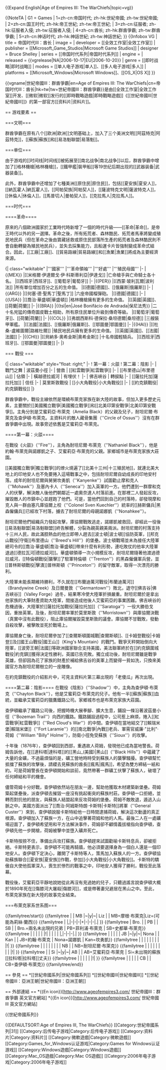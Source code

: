 {{Expand English|Age of Empires III: The WarChiefs|topic=vg}}

{{NoteTA
| G1 = Games
| 1=zh-cn:帝国时代; zh-hk:世紀帝國; zh-tw:世紀帝國; 
| 2=zh-cn:国王时代; zh-hk:帝王世紀; zh-tw:帝王世紀; 
| 3=zh-cn:征服者; zh-hk:征服者入侵; zh-tw:征服者入侵; 
| 4=zh-cn:酋长; zh-hk:群酋爭霸; zh-tw:群酋爭霸; 
| 5=zh-cn:神话时代; zh-hk:神話世紀; zh-tw:神話世紀; 
}}
{{Infobox VG
| title = 帝国时代III：酋长
| image =
| developer = [[全效工作室|全效工作室]]
| publisher = [[Microsoft_Game_Studios|Microsoft Game Studios]]
| designer = Bruce Shelley
| series = [[帝国时代系列|帝国时代系列]]
| engine =
| released = {{vgrelease|NA|2006-10-17|EU|2006-10-20}}
| genre = [[即时战略|即时战略]]
| modes = [[单人电子游戏|单人]]、[[多人电子游戏|多人]]
| platforms = [[Microsoft_Windows|Microsoft Windows]]、[[OS_X|OS X]]
}}

{{vgname|世紀帝國III：群酋爭霸|en=Age of Empires III: The WarChiefs|cn=帝国时代III：酋长|hk=tw|tw=世紀帝國III：群酋爭霸}}是由[[全效工作室|全效工作室]]开发、[[微软|微软]]发行的[[即時戰略遊戲|即時戰略遊戲]]《[[世紀帝國III|世紀帝國III]]》的第一部官方[[资料片|资料片]]。

== 游戏要素 ==

===文明===

群酋爭霸在原有八个[[欧洲|欧洲]]文明基础上，加入了三个美洲文明[[阿茲特克|阿茲特克]]，[[蘇族|蘇族]]和[[易洛魁聯盟|易落魁]]。

===单位===

由于游戏的[[时间线|时间线]]被拓展至[[南北战争|南北战争]]以后，群酋爭霸中增加了[[格林機槍|格林機槍]]，[[鐵甲艦|裝甲船]]等19世纪后期出现的[[武器装备|武器装备]]。

此外，群酋爭霸中还增加了七種美洲[[原住民|原住民]]，包括[[夏安族|夏安人]]，[[納瓦霍人|納瓦霍人]]，[[阿帕契族|阿帕契人]]，[[薩波特克文明|薩波特克人]]，[[休倫人|休倫人]]，[[馬普切人|曼帕契人]]，[[克拉馬人|克拉馬人]]。

===时代===

====革命====

原來的八個歐洲國家於工業時代時新增了一個的時代升級——[[革命|革命]]，是帝王時代以外的另一選擇。革命之後，所有拓荒者、森林酷民、拓荒者馬車將變成殖民地民兵（但在革命之後由寶藏拯救或原住民部落所生產的拓荒者及森林酷民則不會自動轉變為殖民地民兵），並失去採集能力，且船運卡片皆強制變成革命式組合。因此，[[工廠|工廠]]、[[貿易路線|貿易路線]]和[[漁業|漁業]]將成為主要經濟來源。

{| class="wikitable"
|'''國家'''
|'''革命領袖'''
|'''好處'''
|'''殖民母國'''
|-
|{{MEX}}
|[[米格爾·伊達爾戈·伊·科斯蒂利亞|伊達戈]]
|亡命槍手與亡命騎士各十名。
|[[西班牙|西班牙]]、[[葡萄牙|葡萄牙]]
|-
|{{PER}}
|[[西蒙·玻利瓦爾|波利法]]
|所有單位增加百分之五的生命值。
|[[德國|德國]]、[[俄羅斯|俄羅斯]]
|-
|{{ARG}}
|[[何塞·德·聖馬丁|聖馬丁]]
|六座帝國榴彈砲。
|[[德國|德國]]
|- 
|{{USA}}
|[[喬治·華盛頓|華盛頓]]
|格林機槍擁有更多的生命值。
|[[英國|英國]]、[[荷蘭|荷蘭]]
|-
|{{BRA}}
|{{tsl|en|José Bonifácio de Andrada|保尼法秀}}
|二十名兇猛的傳奇圖皮戰士相助，所有原住民單位升級到傳奇等級。
|[[葡萄牙|葡萄牙]]、[[荷蘭|荷蘭]]
|-
|{{COL}}
|[[弗朗西斯科·德保拉·桑坦德爾|桑坦德]]
|三艘裝甲軍艦。
|[[法國|法國]]、[[俄羅斯|俄羅斯]]、[[鄂圖曼|鄂圖曼]]
|- 
|{{HAI}}
|[[杜桑-盧維圖爾|路維杜爾]]
|殖民地民兵擁有更多的生命值。
|[[英國|英國]]、[[法國|法國]]
|-
|{{CHI}}
|[[貝納多·奧希金斯|奧希金斯]]
|十名帝國輕騎兵。
|[[西班牙|西班牙]]、[[鄂圖曼|鄂圖曼]]
|-
|}

=== 戰役 ===

{| class="wikitable" style="float: right;"
|-
!  第一幕：火燄
!  第二幕：陰影
|-
|  戰鬥之舞
|  波茲曼小徑
|-
|  營救
|  [[紅雲戰爭|紅雲戰爭]]
|-
|  [[布里德山|布里德山]]
|  佔領
|-
|  橫越德拉威河
|  有埋伏！
|-
|  佛吉峽谷
|  轉捩點
|-
|  [[薩拉托加|薩拉托加]]
|  信任
|-
|  莫里斯敦戰役
|  [[小大角戰役|小大角戰役]]
|-
|  [[約克鎮戰役|約克鎮戰役]]
|}

群酋爭霸中，戰役主線依然是環繞布萊克家族在新大陸的故事，但加入更多歷史元素，主要關於[[美國獨立戰爭|美國獨立戰爭]]和[[北美印第安戰爭|北美印第安戰爭]]。主角分別是艾蜜莉亞·布萊克（Amelia Black）的父親及兒子，耐坦尼爾·布萊克及查伊頓·布萊克。主資料片的敵人藏骨集團（''Circle of Ossus''）沒有在群酋爭霸中出現。故事旁述依舊是艾蜜莉亞·布萊克。

====第一幕：火燄====

在戰役《火燄》（''Fire''），主角為耐坦尼爾·布萊克（''Nathaniel Black''），他是約翰·布萊克與諾娜凱之子、艾蜜莉亞·布萊克的父親。家鄉城市是布萊克家族大莊園。

[[美國獨立戰爭|獨立戰爭]]的燎火燒遍了[[北美十三州|十三殖民地]]，就連北美大地上的印地安人也不免要捲入這場戰事之中，包括耐坦尼爾自幼成長的印地安村落。成年的耐坦尼爾與舅舅坎勇凱（''Kanyenke''）試圖勸止摩和克人（''Mohawk''）及塞內卡人（''Seneca''）加入英軍的一方。他們遭到一群摩和克人的伏擊，解決敵人後他們朝鄰近一處奧奈達人村落前進。在那裡二人發起反攻，摧毀敵人的市鎮中心並趕跑了他們。可是，當他們回到自己的村落時，卻發現摩和克人與一群由塞凡庫協爾上校（''Colonel Sven Kuechler''）統率的[[赫斯傭兵|黑森僱傭兵]]已經攻下村落，擄去了耐坦尼爾的母親諾娜凱（''Nonahkee''）。

耐坦尼爾他們組織兵力發起攻擊，庫協爾戰敗逃走，諾娜凱被救回，卻經此一役後[[易洛魁聯盟|易洛魁聯盟]]終告解體，分裂為親英親美兩派。耐坦尼爾的村落支持十三州人民，故此滿腔熱血的他立即帶人趕去[[波士頓|波士頓]]協防英軍，[[邦克山戰役|守衛]]布里德山（''Breed's Hill''）的堡壘。波士頓戰場並未為接任大陸軍總司令的[[喬治·華盛頓|喬治·華盛頓]]帶來什麼有利形勢，連吃敗仗的他率大陸軍退過[[德拉瓦河|德拉威河]]。華盛頓領導一次小規模反攻，耐坦尼爾隨著他渡過德拉威河，[[特倫頓戰役|襲擊]]了駐軍特倫頓（''Trenton''）的黑森僱傭軍兵營，並[[普林斯頓戰役|擊潰]]普林斯頓（''Princeton''）的留守敵軍，取得一次漂亮的勝利。

大陸軍未能長期維持勝利，不久就在[[布蘭迪萬河戰役|布蘭迪萬河]]（Brandywine Creek）及日爾曼敦（''Germantown''）敗北，退守[[佛吉谷|佛吉峽谷]]（Valley Forge）過冬，結果寒冷使大陸軍折損嚴重。耐坦尼爾於是拿出他家族的大筆財產資助大陸軍，間接造成他後人艾蜜莉亞的事業困難。佛吉峽谷的危機過後，大陸軍於[[薩拉托加戰役|薩拉托加]]（''Saratoga''）一役大勝伯戈因，重挫英軍。及後，耐坦尼爾率軍於莫里斯敦（''Morristown''）與庫協爾決戰（真實中沒有此戰役），阻止庫協爾摧毀莫里斯敦的議會。庫協爾不甘戰敗，發動自殺攻擊，被擊敗並死於戰場上。

庫協爾身亡後，耐坦尼爾參加了[[查爾斯頓圍城戰|查爾斯頓]]、[[卡姆登戰役|卡姆登]]及[[國王山戰役|國王山]]（King's Mountain）的戰鬥。戰爭天秤開始倒向大陸軍，[[波旁王朝|法國]]等歐洲國家聯合支持美國，美法聯軍終於在[[約克鎮圍城戰役|約克鎮]]獲得決定性勝利，英國已告完敗。獨立成功後，耐坦尼爾雖是戰爭英雄，但卻因為花了家族的財產於補給佛吉谷的美軍上而變得一貧如洗，只換來美國官方為耐坦尼爾樹立的一座雕像。

在約克鎮戰役的介紹影片中，可見主資料片第三幕出現的「老傻瓜」再次出現。

====第二幕：陰影====
在戰役《陰影》（''Shadow''）中，主角為查伊頓·布萊克（''Chayton Black''），他是艾蜜莉亞·布萊克的兒子。他有一半[[蘇族|蘇族]]血統，並繼承艾蜜莉亞的獵鷹鐵路公司。家鄉城市也是布萊克家族大莊園。

查伊頓繼承了鐵路公司後，把握時機大展拳腳、擴大生意，鋪設一條沿著波茲曼小徑（''Bozeman Trail''）向西的鐵路。鐵路鋪設過程中，公司惹上麻煩，捲入[[紅雲戰爭|紅雲戰爭]]（''Red Cloud's War''）的中間。查伊頓在當地結交了[[賴瑞米堡|賴瑞米堡]]（''Fort Laramie''）的[[南北戰爭|內戰]]老兵、軍需官威廉·"比利"·荷姆（''William "Billy" Holme''），防衛小徑免受蘇族（''Sioux''）的攻擊。

十年後（1876年），查伊頓回到西部，重遇故人荷姆，發現他已成為當地警長。荷姆告訴他，在[[達科塔|達科塔]]的[[黑山_(美國)|黑山]]（''Black Hills''）中蘊藏了大量的金礦，不過最煩惱的是，礦工營地時時受到蘇族人的襲擊騷擾。查伊頓幫忙抵擋了蘇族的攻擊後，請纓去見蘇族的酋長[[瘋馬|瘋馬]]，希望為雙方締結一紙和約。可是荷姆警長在查伊頓開始和談前，竟然帶著一群礦工伏擊了蘇族人，破壞了任何締結和平的機會。

儘管荷姆十分好戰，查伊頓依然站在朋友一邊，幫助他獲取木材建築新堡壘。荷姆築起堡壘後，派查伊頓去摧毀一座沒有挑起衝突的蘇族村莊。查伊頓一口拒絕，並轉而對抗他的朋友，與蘇族人結盟起來反攻荷姆的堡壘。荷姆不敵敗退，遁逃入山脈之中。美國方面派出了[[喬治·阿姆斯特朗·卡斯特|卡斯特]]將軍（''General Custer''）來到，查伊頓說服卡斯特給他一日時間逮捕荷姆，解決這次動盪的真正根源。查伊頓加入了蘇族一方，在山中追擊著荷姆和他的人馬。最後二人在一處礦場迎面了，查伊頓希望用和平方法解決事件，荷姆卻不顧情義拔槍指向查伊頓，查伊頓先他一步開槍，荷姆被擊中並墮入礦井死亡。

卡斯特按捺不住，準備出兵攻打蘇族。查伊頓趕來試圖勸喻卡斯特息兵，卻被拒絕。卡斯特更表示，查伊頓不可能再騎牆，他必須要選擇身為一個白人還是一個印地安人。查伊頓下定決心，離開了卡斯特等人，策馬加入蘇族人的一方。查伊頓協助蘇族聯合[[夏安族|夏安族]]作戰，參加[[小大角戰役|小大角戰役]]。卡斯特的驕傲自大使他孤軍深入，喪生於慘烈的戰事之中，印地安人獲得了勝利，戰役至此落幕。

戰役後，艾蜜莉亞平靜地說她從此再沒有見過她的兒子，只聽過謠言說查伊頓大概於1890年死在[[傷膝河大屠殺|傷膝河]]，或是帶著妻兒避居在黑山之中。至此，布萊克家族在新大陸的故事完全結束。

===布萊克家系世系图===

{{familytree/start}}
{{familytree | | MB |~|y|~| Liz | | MB=摩根·布萊克|Liz=(可能為莉絲·蘭西)}}
{{familytree | |,|-|-|-|+|-|-|-|.| }}
{{familytree | Bro. | | PB | | SB | | Bro.=兩名未出現的兄弟 | PB=菲利浦·布萊克 | SB=史都華·布萊克}}
{{familytree | | | | | |!| | | | | |,|-|-|-|.| }}
{{familytree | | | | | JB |~|y|~| Nona | | Kan | | JB=約翰·布萊克 | Nona=諾娜凱 | Kan=坎勇凱}}
{{familytree | | | | | | | | |!| }}
{{familytree | | | | | | | | NB | | NB=耐坦尼爾·布萊克}}
{{familytree | | | | | | | | |!| }}
{{familytree | | Si |~|y|~| AB | | AB=艾蜜莉亞·布萊克 | Si=未出現的蘇族[[拉科塔|拉科塔]]丈夫}}
{{familytree | | | | | |!| }}
{{familytree | | | | | CB | | CB=查伊頓·布萊克}}
{{familytree/end}}

== 參見 ==
*[[世紀帝國系列|世紀帝國系列]]
*[[世紀帝國III|世紀帝國III]]
*[[世紀帝國III：亞洲王朝|世紀帝國III：亞洲王朝]]

== 外部連結 ==
*{{En icon}}[http://www.ageofempires3.com/ 世紀帝國III：群酋爭霸 英文官方網站]
*{{En icon}}[http://www.ageofempires3.com/ 世紀帝國III 英文官方網站]

{{世紀帝國系列}}

{{DEFAULTSORT:Age of Empires III, The WarChiefs}}
[[Category:世紀帝國系列|31]]
[[Category:后传电子游戏|Category:后传电子游戏]]
[[Category:资料片|Category:资料片]]
[[Category:微軟遊戲|Category:微軟遊戲]]
[[Category:Games_for_Windows认证游戏|Category:Games for Windows认证游戏]]
[[Category:Windows遊戲|Category:Windows遊戲]]
[[Category:Mac_OS遊戲|Category:Mac OS遊戲]]
[[Category:2006年电子游戏|Category:2006年电子游戏]]